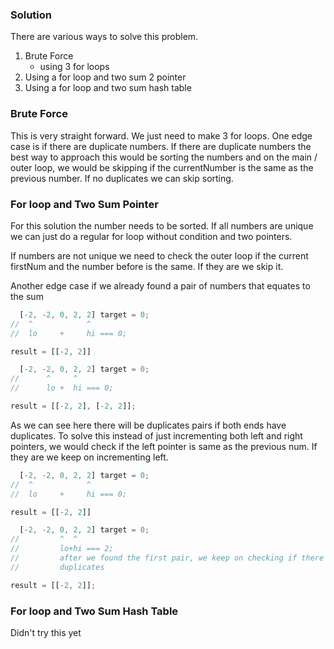 ### Solution

There are various ways to solve this problem. 
1. Brute Force
    * using 3 for loops
2. Using a for loop and two sum 2 pointer
3. Using a for loop and two sum hash table

### Brute Force

This is very straight forward. We just need to make 3 for loops. One edge case
is if there are duplicate numbers. If there are duplicate numbers the best way
to approach this would be sorting the numbers and on the main / outer loop, we
would be skipping if the currentNumber is the same as the previous number. If no
duplicates we can skip sorting.

### For loop and Two Sum Pointer

For this solution the number needs to be sorted.
If all numbers are unique we can just do a regular for loop without condition and
two pointers.

If numbers are not unique we need to check the outer loop if the current firstNum
and the number before is the same. If they are we skip it.

Another edge case if we already found a pair of numbers that equates to the sum

```javascript
  [-2, -2, 0, 2, 2] target = 0;
//  ^            ^
//  lo     +     hi === 0;

result = [[-2, 2]]

  [-2, -2, 0, 2, 2] target = 0;
//      ^     ^
//      lo +  hi === 0;

result = [[-2, 2], [-2, 2]];
```

As we can see here there will be duplicates pairs if both ends have duplicates.
To solve this instead of just incrementing both left and right pointers, we would
check if the left pointer is same as the previous num. If they are we keep on 
incrementing left.

```javascript
  [-2, -2, 0, 2, 2] target = 0;
//  ^            ^
//  lo     +     hi === 0;

result = [[-2, 2]]

  [-2, -2, 0, 2, 2] target = 0;
//         ^  ^
//         lo+hi === 2;
//         after we found the first pair, we keep on checking if there are 
//         duplicates

result = [[-2, 2]];
```

### For loop and Two Sum Hash Table

Didn't try this yet